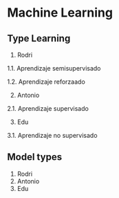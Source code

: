 # Machine Learning
## Type Learning

1. Rodri

  1.1. Aprendizaje semisupervisado
  
  1.2. Aprendizaje reforzaado
  
2. Antonio

  2.1. Aprendizaje supervisado
  
3. Edu

  3.1. Aprendizaje no supervisado

## Model types

1. Rodri
2. Antonio
3. Edu
